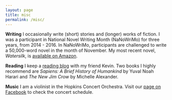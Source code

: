 ```yaml
---
layout: page
title: misc
permalink: /misc/
---
```




**Writing** I occasionally write (short) stories and (longer) works of fiction. I was a participant in National Novel Writing Month (NaNoWriMo) for three years, from 2014 - 2016. In NaNoWriMo, participants are challenged to write a 50,000-word novel in the month of November. My most recent novel, *Watersilk*, is [available on Amazon](https://www.amazon.com/Watersilk-Albert-Kuo/dp/1540777790). 

**Reading** I keep a [reading blog](https://albertandkevin.wordpress.com/) with my friend Kevin. Two books I highly recommend are *Sapiens: A Brief History of Humankind* by Yuval Noah Harari and *The New Jim Crow* by Michelle Alexander.

**Music** I am a violinist in the Hopkins Concert Orchestra. Visit our [page on Facebook](https://www.facebook.com/HopkinsSymphonyOrchestra/) to check the concert schedule.

